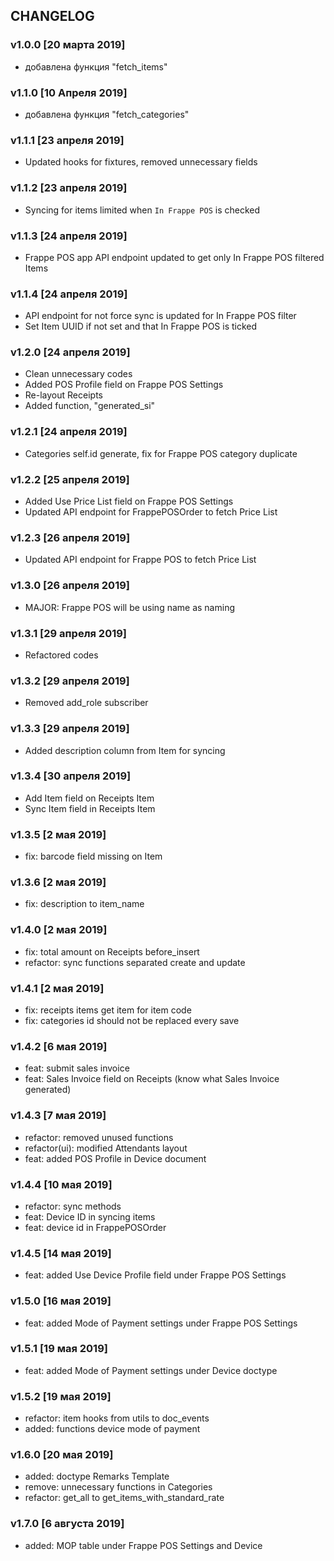 ## CHANGELOG

### v1.0.0 [20 марта 2019]
- добавлена функция "fetch_items"

### v1.1.0 [10 Апреля 2019]
- добавлена функция "fetch_categories"

### v1.1.1 [23 апреля 2019]
- Updated hooks for fixtures, removed unnecessary fields

### v1.1.2 [23 апреля 2019]
- Syncing for items limited when `In Frappe POS` is checked

### v1.1.3 [24 апреля 2019]
- Frappe POS app API endpoint updated to get only In Frappe POS filtered Items

### v1.1.4 [24 апреля 2019]
- API endpoint for not force sync is updated for In Frappe POS filter
- Set Item UUID if not set and that In Frappe POS is ticked

### v1.2.0 [24 апреля 2019]
- Clean unnecessary codes
- Added POS Profile field on Frappe POS Settings
- Re-layout Receipts
- Added function, "generated_si"

### v1.2.1 [24 апреля 2019]
- Categories self.id generate, fix for Frappe POS category duplicate

### v1.2.2 [25 апреля 2019]
- Added Use Price List field on Frappe POS Settings
- Updated API endpoint for FrappePOSOrder to fetch Price List

### v1.2.3 [26 апреля 2019]
- Updated API endpoint for Frappe POS to fetch Price List

### v1.3.0 [26 апреля 2019]
- MAJOR: Frappe POS will be using name as naming

### v1.3.1 [29 апреля 2019]
- Refactored codes

### v1.3.2 [29 апреля 2019]
- Removed add_role subscriber

### v1.3.3 [29 апреля 2019]
- Added description column from Item for syncing

### v1.3.4 [30 апреля 2019]
- Add Item field on Receipts Item
- Sync Item field in Receipts Item

### v1.3.5 [2 мая 2019]
- fix: barcode field missing on Item

### v1.3.6 [2 мая 2019]
- fix: description to item_name

### v1.4.0 [2 мая 2019]
- fix: total amount on Receipts before_insert
- refactor: sync functions separated create and update

### v1.4.1 [2 мая 2019]
- fix: receipts items get item for item code
- fix: categories id should not be replaced every save

### v1.4.2 [6 мая 2019]
- feat: submit sales invoice
- feat: Sales Invoice field on Receipts (know what Sales Invoice generated)

### v1.4.3 [7 мая 2019]
- refactor: removed unused functions
- refactor(ui): modified Attendants layout
- feat: added POS Profile in Device document

### v1.4.4 [10 мая 2019]
- refactor: sync methods
- feat: Device ID in syncing items
- feat: device id in FrappePOSOrder

### v1.4.5 [14 мая 2019]
- feat: added Use Device Profile field under Frappe POS Settings

### v1.5.0 [16 мая 2019]
- feat: added Mode of Payment settings under Frappe POS Settings

### v1.5.1 [19 мая 2019]
- feat: added Mode of Payment settings under Device doctype

### v1.5.2 [19 мая 2019]
- refactor: item hooks from utils to doc_events
- added: functions device mode of payment

### v1.6.0 [20 мая 2019]
- added: doctype Remarks Template
- remove: unnecessary functions in Categories
- refactor: get_all to get_items_with_standard_rate

### v1.7.0 [6 августа 2019]
- added: MOP table under Frappe POS Settings and Device
